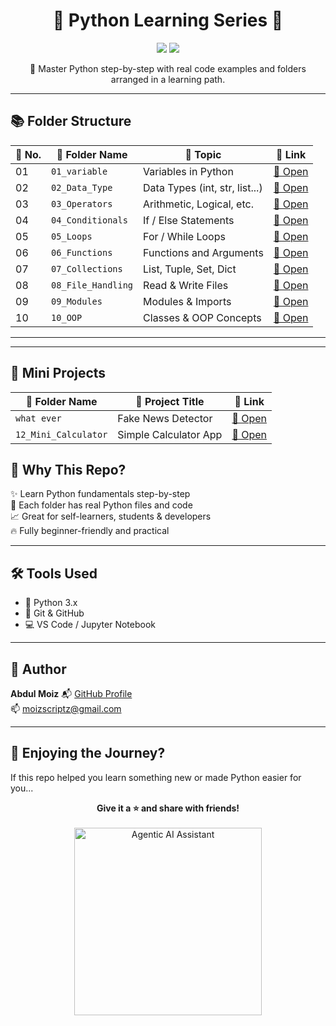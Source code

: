 <h1 align="center">🐍 Python Learning Series 🚀</h1>

<p align="center">
  <img src="https://img.shields.io/badge/Python-Programming-blue?style=for-the-badge&logo=python" />

  <img src="https://img.shields.io/badge/Learn%20By-Practice-orange?style=for-the-badge" />
</p>

<p align="center">
  🌟 Master Python step-by-step with real code examples and folders arranged in a learning path.
</p>

---

## 📚 Folder Structure

| 🚩 No. | 📂 Folder Name            | 📘 Topic                        | 🔗 Link |
|-------|---------------------------|----------------------------------|--------|
| 01    | `01_variable`             | Variables in Python             | [📂 Open](https://github.com/MoizScriptz/Python/tree/main/01_variable) |
| 02    | `02_Data_Type`            | Data Types (int, str, list...)  | [📂 Open](https://github.com/MoizScriptz/Python/tree/main/02_Data_Type) |
| 03    | `03_Operators`            | Arithmetic, Logical, etc.       | [📂 Open](https://github.com/MoizScriptz/Python/tree/main/03_Operators) |
| 04    | `04_Conditionals`         | If / Else Statements            | [📂 Open](https://github.com/your-username/your-repo/tree/main/04_Conditionals) |
| 05    | `05_Loops`                | For / While Loops               | [📂 Open](https://github.com/MoizScriptz/Python/tree/main/05_Loops) |
| 06    | `06_Functions`            | Functions and Arguments         | [📂 Open](https://github.com/your-username/your-repo/tree/main/06_Functions) |
| 07    | `07_Collections`          | List, Tuple, Set, Dict          | [📂 Open](https://github.com/MoizScriptz/Python/tree/main/07_Collections) |
| 08    | `08_File_Handling`        | Read & Write Files              | [📂 Open](https://github.com/MoizScriptz/Python/tree/main/08_File_Handling) |
| 09    | `09_Modules`              | Modules & Imports               | [📂 Open](https://github.com/your-username/your-repo/tree/main/09_Modules) |
| 10    | `10_OOP`                  | Classes & OOP Concepts          | [📂 Open](https://github.com/your-username/your-repo/tree/main/10_OOP) |

---

---

## 🚀 Mini Projects

| 📂 Folder Name       | 📘 Project Title              | 🔗 Link |
|----------------------|-------------------------------|--------|
| `what ever`    | Fake News Detector            | [📂 Open](https://github.com/MoizScriptz/Python/tree/main/11_Mini_Project) |
| `12_Mini_Calculator` | Simple Calculator App         | [📂 Open](https://github.com/MoizScriptz/Python/tree/main/12_Mini_Calculator) |



## 🧠 Why This Repo?

✨ Learn Python fundamentals step-by-step  
🧩 Each folder has real Python files and code  
📈 Great for self-learners, students & developers  
🔥 Fully beginner-friendly and practical

---

## 🛠 Tools Used

- 🐍 Python 3.x
- 📁 Git & GitHub
- 💻 VS Code / Jupyter Notebook

---

## 🎯 Author

**Abdul Moiz** 
📬 [GitHub Profile](https://github.com/MoizScriptz)  
📫 moizscriptz@gmail.com

---

## 🌟 Enjoying the Journey?

If this repo helped you learn something new or made Python easier for you...

<p align="center">
  <strong>Give it a ⭐️ and share with friends!</strong><br><br>
  <img src="https://media.giphy.com/media/iigxL5zX3dZNIZ3skY/giphy.gif" width="300" alt="Agentic AI Assistant" />
</p>

